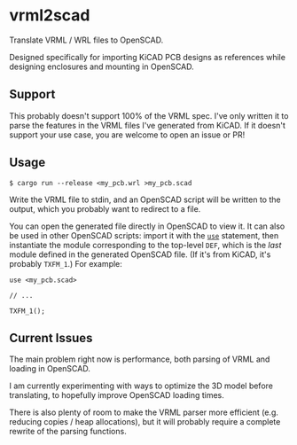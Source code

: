 # vrml2scad

Translate VRML / WRL files to OpenSCAD.

Designed specifically for importing KiCAD PCB designs as references while
designing enclosures and mounting in OpenSCAD.

## Support

This probably doesn't support 100% of the VRML spec. I've only written it
to parse the features in the VRML files I've generated from KiCAD. If it
doesn't support your use case, you are welcome to open an issue or PR!

## Usage

```
$ cargo run --release <my_pcb.wrl >my_pcb.scad
```

Write the VRML file to stdin, and an OpenSCAD script will be written to the
output, which you probably want to redirect to a file.

You can open the generated file directly in OpenSCAD to view it. It can also
be used in other OpenSCAD scripts: import it with the [`use`][scad-use]
statement, then instantiate the module corresponding to the top-level `DEF`,
which is the _last_ module defined in the generated OpenSCAD file. (If it's
from KiCAD, it's probably `TXFM_1`.) For example:

```
use <my_pcb.scad>

// ...

TXFM_1();
```

[scad-use]: https://en.wikibooks.org/wiki/OpenSCAD_User_Manual/Include_Statement

## Current Issues

The main problem right now is performance, both parsing of VRML and
loading in OpenSCAD.

I am currently experimenting with ways to optimize the 3D model before
translating, to hopefully improve OpenSCAD loading times.

There is also plenty of room to make the VRML parser more efficient (e.g.
reducing copies / heap allocations), but it will probably require a complete
rewrite of the parsing functions.
